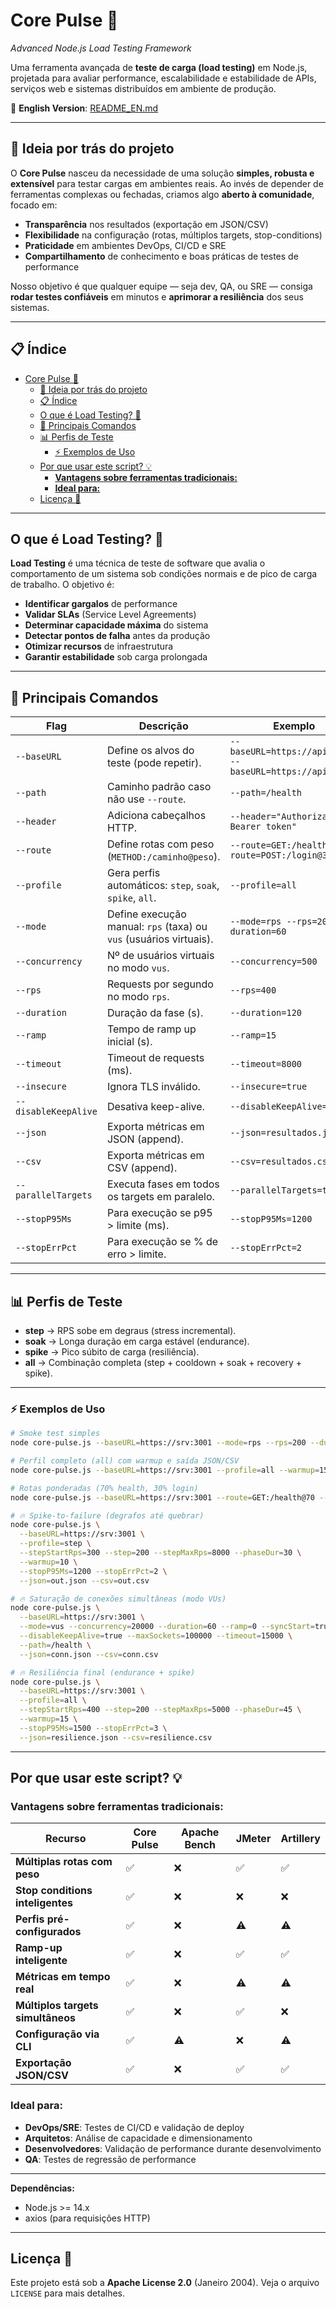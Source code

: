 # Core Pulse 🚀

*Advanced Node.js Load Testing Framework*

Uma ferramenta avançada de **teste de carga (load testing)** em Node.js, projetada para avaliar performance, escalabilidade e estabilidade de APIs, serviços web e sistemas distribuídos em ambiente de produção.

📄 **English Version**: [README_EN.md](README_EN.md)

---

## 📖 Ideia por trás do projeto

O **Core Pulse** nasceu da necessidade de uma solução **simples, robusta e extensível** para testar cargas em ambientes reais.
Ao invés de depender de ferramentas complexas ou fechadas, criamos algo **aberto à comunidade**, focado em:

* **Transparência** nos resultados (exportação em JSON/CSV)
* **Flexibilidade** na configuração (rotas, múltiplos targets, stop-conditions)
* **Praticidade** em ambientes DevOps, CI/CD e SRE
* **Compartilhamento** de conhecimento e boas práticas de testes de performance

Nosso objetivo é que qualquer equipe — seja dev, QA, ou SRE — consiga **rodar testes confiáveis** em minutos e **aprimorar a resiliência** dos seus sistemas.

---

## 📋 Índice

- [Core Pulse 🚀](#core-pulse-)
  - [📖 Ideia por trás do projeto](#-ideia-por-trás-do-projeto)
  - [📋 Índice](#-índice)
  - [O que é Load Testing? 🎯](#o-que-é-load-testing-)
  - [🔑 Principais Comandos](#-principais-comandos)
  - [📊 Perfis de Teste](#-perfis-de-teste)
    - [⚡ Exemplos de Uso](#-exemplos-de-uso)
  - [Por que usar este script? 💡](#por-que-usar-este-script-)
    - [**Vantagens sobre ferramentas tradicionais:**](#vantagens-sobre-ferramentas-tradicionais)
    - [**Ideal para:**](#ideal-para)
  - [Licença 📝](#licença-)

---

## O que é Load Testing? 🎯

**Load Testing** é uma técnica de teste de software que avalia o comportamento de um sistema sob condições normais e de pico de carga de trabalho. O objetivo é:

* **Identificar gargalos** de performance
* **Validar SLAs** (Service Level Agreements)
* **Determinar capacidade máxima** do sistema
* **Detectar pontos de falha** antes da produção
* **Otimizar recursos** de infraestrutura
* **Garantir estabilidade** sob carga prolongada

---

## 🔑 Principais Comandos

| Flag                 | Descrição                                                          | Exemplo                                                   |
| -------------------- | ------------------------------------------------------------------ | --------------------------------------------------------- |
| `--baseURL`          | Define os alvos do teste (pode repetir).                           | `--baseURL=https://api1:3001 --baseURL=https://api2:3001` |
| `--path`             | Caminho padrão caso não use `--route`.                             | `--path=/health`                                          |
| `--header`           | Adiciona cabeçalhos HTTP.                                          | `--header="Authorization: Bearer token"`                  |
| `--route`            | Define rotas com peso (`METHOD:/caminho@peso`).                    | `--route=GET:/health@70 --route=POST:/login@30`           |
| `--profile`          | Gera perfis automáticos: `step`, `soak`, `spike`, `all`.           | `--profile=all`                                           |
| `--mode`             | Define execução manual: `rps` (taxa) ou `vus` (usuários virtuais). | `--mode=rps --rps=200 --duration=60`                      |
| `--concurrency`      | Nº de usuários virtuais no modo `vus`.                             | `--concurrency=500`                                       |
| `--rps`              | Requests por segundo no modo `rps`.                                | `--rps=400`                                               |
| `--duration`         | Duração da fase (s).                                               | `--duration=120`                                          |
| `--ramp`             | Tempo de ramp up inicial (s).                                      | `--ramp=15`                                               |
| `--timeout`          | Timeout de requests (ms).                                          | `--timeout=8000`                                          |
| `--insecure`         | Ignora TLS inválido.                                               | `--insecure=true`                                         |
| `--disableKeepAlive` | Desativa keep-alive.                                               | `--disableKeepAlive=true`                                 |
| `--json`             | Exporta métricas em JSON (append).                                 | `--json=resultados.json`                                  |
| `--csv`              | Exporta métricas em CSV (append).                                  | `--csv=resultados.csv`                                    |
| `--parallelTargets`  | Executa fases em todos os targets em paralelo.                     | `--parallelTargets=true`                                  |
| `--stopP95Ms`        | Para execução se p95 > limite (ms).                                | `--stopP95Ms=1200`                                        |
| `--stopErrPct`       | Para execução se % de erro > limite.                               | `--stopErrPct=2`                                          |

---

## 📊 Perfis de Teste

* **step** → RPS sobe em degraus (stress incremental).
* **soak** → Longa duração em carga estável (endurance).
* **spike** → Pico súbito de carga (resiliência).
* **all** → Combinação completa (step + cooldown + soak + recovery + spike).

---

### ⚡ Exemplos de Uso

```bash
# Smoke test simples
node core-pulse.js --baseURL=https://srv:3001 --mode=rps --rps=200 --duration=60

# Perfil completo (all) com warmup e saída JSON/CSV
node core-pulse.js --baseURL=https://srv:3001 --profile=all --warmup=15 --json=out.json --csv=out.csv

# Rotas ponderadas (70% health, 30% login)
node core-pulse.js --baseURL=https://srv:3001 --route=GET:/health@70 --route=POST:/login@30 --mode=rps --rps=400 --duration=120

# 🔥 Spike-to-failure (degrafos até quebrar)
node core-pulse.js \
  --baseURL=https://srv:3001 \
  --profile=step \
  --stepStartRps=300 --step=200 --stepMaxRps=8000 --phaseDur=30 \
  --warmup=10 \
  --stopP95Ms=1200 --stopErrPct=2 \
  --json=out.json --csv=out.csv

# 🔥 Saturação de conexões simultâneas (modo VUs)
node core-pulse.js \
  --baseURL=https://srv:3001 \
  --mode=vus --concurrency=20000 --duration=60 --ramp=0 --syncStart=true \
  --disableKeepAlive=true --maxSockets=100000 --timeout=15000 \
  --path=/health \
  --json=conn.json --csv=conn.csv

# 🔥 Resiliência final (endurance + spike)
node core-pulse.js \
  --baseURL=https://srv:3001 \
  --profile=all \
  --stepStartRps=400 --step=200 --stepMaxRps=5000 --phaseDur=45 \
  --warmup=15 \
  --stopP95Ms=1500 --stopErrPct=3 \
  --json=resilience.json --csv=resilience.csv
```

---

## Por que usar este script? 💡

### **Vantagens sobre ferramentas tradicionais:**

| Recurso                           | Core Pulse | Apache Bench | JMeter | Artillery |
| --------------------------------- | ---------- | ------------ | ------ | --------- |
| **Múltiplas rotas com peso**      | ✅          | ❌            | ✅      | ✅         |
| **Stop conditions inteligentes**  | ✅          | ❌            | ❌      | ❌         |
| **Perfis pré-configurados**       | ✅          | ❌            | ⚠️     | ⚠️        |
| **Ramp-up inteligente**           | ✅          | ❌            | ✅      | ✅         |
| **Métricas em tempo real**        | ✅          | ❌            | ⚠️     | ⚠️        |
| **Múltiplos targets simultâneos** | ✅          | ❌            | ✅      | ❌         |
| **Configuração via CLI**          | ✅          | ⚠️           | ❌      | ⚠️        |
| **Exportação JSON/CSV**           | ✅          | ❌            | ✅      | ✅         |

### **Ideal para:**

* **DevOps/SRE**: Testes de CI/CD e validação de deploy
* **Arquitetos**: Análise de capacidade e dimensionamento
* **Desenvolvedores**: Validação de performance durante desenvolvimento
* **QA**: Testes de regressão de performance

---

**Dependências:**

* Node.js >= 14.x
* axios (para requisições HTTP)

---

## Licença 📝

Este projeto está sob a **Apache License 2.0** (Janeiro 2004). Veja o arquivo `LICENSE` para mais detalhes.
